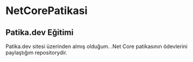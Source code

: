 # NetCorePatikasi

## Patika.dev Eğitimi 
Patika.dev sitesi üzerinden almış olduğum. .Net Core patikasının ödevlerini paylaştığım repositorydir.
